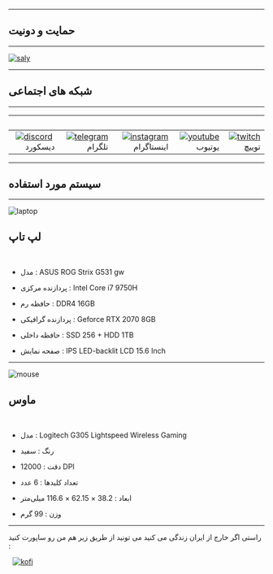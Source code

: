 




------
## حمایت و دونیت
------

[![saly]](https://reymit.ir/samirasaly)

------
## شبکه های اجتماعی
------

 &nbsp; | &nbsp; | &nbsp; | &nbsp; | &nbsp;
 ---:| ---:| ---:| ---:| ---:
[![discord]](https://discord.gg/z7qDMaT)&nbsp; دیسکورد | [![telegram]](https://t.me/Samira_Saly)&nbsp;&nbsp;&nbsp; تلگرام | [![instagram]](https://www.instagram.com/samirasaly)&nbsp;اینستاگرام | [![youtube]](https://www.youtube.com/channel/UC56V-HBnuzur3bUh3K7uRAg)&nbsp;&nbsp; یوتیوب | [![twitch]](https://www.twitch.tv/samirasaly)&nbsp;&nbsp; توییچ

------
## سیستم مورد استفاده
------

![laptop]
## لپ تاپ

&nbsp;

- مدل : ASUS ROG Strix G531 gw

- پردازنده مرکزی : Intel Core i7 9750H

- حافظه رم : DDR4 16GB

- پردازنده گرافیکی : Geforce RTX 2070 8GB

- حافظه داخلی : SSD 256 + HDD 1TB

- صفحه نمایش : IPS LED-backlit LCD 15.6 Inch 

------
![mouse]
## ماوس

&nbsp;

- مدل : Logitech G305 Lightspeed Wireless Gaming

- رنگ : سفید

- دقت : 12000 DPI

- تعداد کلیدها : 6 عدد

- ابعاد : 38.2 × 62.15 × 116.6 میلی‌متر

- وزن : 99 گرم

------

راستی اگر خارج از ایران زندگی می کنید می تونید از طریق زیر هم من رو ساپورت کنید : 

&nbsp;
[![kofi]](https://ko-fi.com/iamsaly)
&nbsp;&nbsp;

[saly]: http://saly.samanrashidi.com/saly.png
[sally]: http://saly.samanrashidi.com/sally.png
[donate]: http://saly.samanrashidi.com/donate.png
[donateHeart]: http://saly.samanrashidi.com/donate-heart.png
[discord]: http://saly.samanrashidi.com/discord.png
[telegram]: http://saly.samanrashidi.com/telegram.png
[instagram]: http://saly.samanrashidi.com/instagram.png
[youtube]: http://saly.samanrashidi.com/youtube.png
[twitch]: http://saly.samanrashidi.com/twitch.png
[laptop]: http://saly.samanrashidi.com/laptop.png
[mouse]: http://saly.samanrashidi.com/mouse.png
[kofi]: http://saly.samanrashidi.com/kofi.png